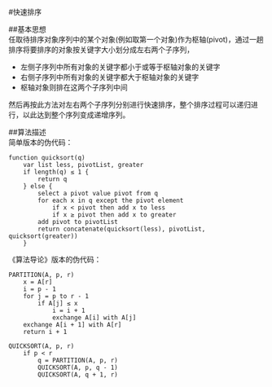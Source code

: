 #快速排序

##基本思想  
任取待排序对象序列中的某个对象(例如取第一个对象)作为枢轴(pivot)，通过一趟排序将要排序的对象按关键字大小划分成左右两个子序列，  
- 左侧子序列中所有对象的关键字都小于或等于枢轴对象的关键字
- 右侧子序列中所有对象的关键字都大于枢轴对象的关键字
- 枢轴对象则排在这两个子序列中间

然后再按此方法对左右两个子序列分别进行快速排序，整个排序过程可以递归进行，以此达到整个序列变成递增序列。

##算法描述  
简单版本的伪代码：  
```
function quicksort(q)
    var list less, pivotList, greater
    if length(q) ≤ 1 {
        return q
    } else {
        select a pivot value pivot from q
        for each x in q except the pivot element
            if x < pivot then add x to less
            if x ≥ pivot then add x to greater
        add pivot to pivotList
        return concatenate(quicksort(less), pivotList, quicksort(greater))
    }
```

《算法导论》版本的伪代码：  
```
PARTITION(A, p, r)
	x = A[r]
	i = p - 1
	for j = p to r - 1
		if A[j] ≤ x
			i = i + 1
			exchange A[i] with A[j]
	exchange A[i + 1] with A[r]
	return i + 1

QUICKSORT(A, p, r)
	if p < r
		q = PARTITION(A, p, r)
		QUICKSORT(A, p, q - 1)
		QUICKSORT(A, q + 1, r)
```
